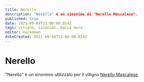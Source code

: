 ```yaml
---
title: Nerello
description: "Nerello" è un sinonimo di "Nerello Mascalese".
published: true
date: 2021-09-04T13:00:00.024Z
tags: vitigno, sinonimo, bacca nera
editor: markdown
dateCreated: 2021-09-04T13:00:00.024Z
---
```


# Nerello

"Nerello" è un sinonimo utilizzato per il vitigno [Nerello Mascalese](/vitigni/Italia/bacca-nera/nerello-mascalese).